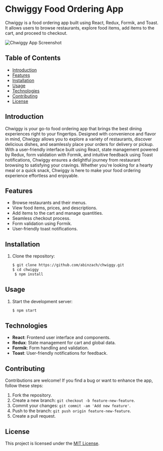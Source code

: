 # Chwiggy Food Ordering App

Chwiggy is a food ordering app built using React, Redux, Formik, and Toast. It allows users to browse restaurants, explore food items, add items to the cart, and proceed to checkout.

![Chwiggy App Screenshot](./screenshots/chwiggy-screenshot.png)

## Table of Contents

- [Introduction](#introduction)
- [Features](#features)
- [Installation](#installation)
- [Usage](#usage)
- [Technologies](#technologies)
- [Contributing](#contributing)
- [License](#license)

## Introduction

Chwiggy is your go-to food ordering app that brings the best dining experiences right to your fingertips. Designed with convenience and flavor in mind, Chwiggy allows you to explore a variety of restaurants, discover delicious dishes, and seamlessly place your orders for delivery or pickup. With a user-friendly interface built using React, state management powered by Redux, form validation with Formik, and intuitive feedback using Toast notifications, Chwiggy ensures a delightful journey from restaurant browsing to satisfying your cravings. Whether you're looking for a hearty meal or a quick snack, Chwiggy is here to make your food ordering experience effortless and enjoyable.


## Features

- Browse restaurants and their menus.
- View food items, prices, and descriptions.
- Add items to the cart and manage quantities.
- Seamless checkout process.
- Form validation using Formik.
- User-friendly toast notifications.

## Installation

1. Clone the repository:

   ```bash
   $ git clone https://github.com/abinzach/chwiggy.git
   $ cd chwiggy
    $ npm install

## Usage

1. Start the development server:

   ```bash
   $ npm start
   
## Technologies

- **React**: Frontend user interface and components.
- **Redux**: State management for cart and global data.
- **Formik**: Form handling and validation.
- **Toast**: User-friendly notifications for feedback.

## Contributing

Contributions are welcome! If you find a bug or want to enhance the app, follow these steps:

1. Fork the repository.
2. Create a new branch: `git checkout -b feature-new-feature`.
3. Commit your changes: `git commit -am 'Add new feature'`.
4. Push to the branch: `git push origin feature-new-feature`.
5. Create a pull request.

## License

This project is licensed under the [MIT License](LICENSE).

